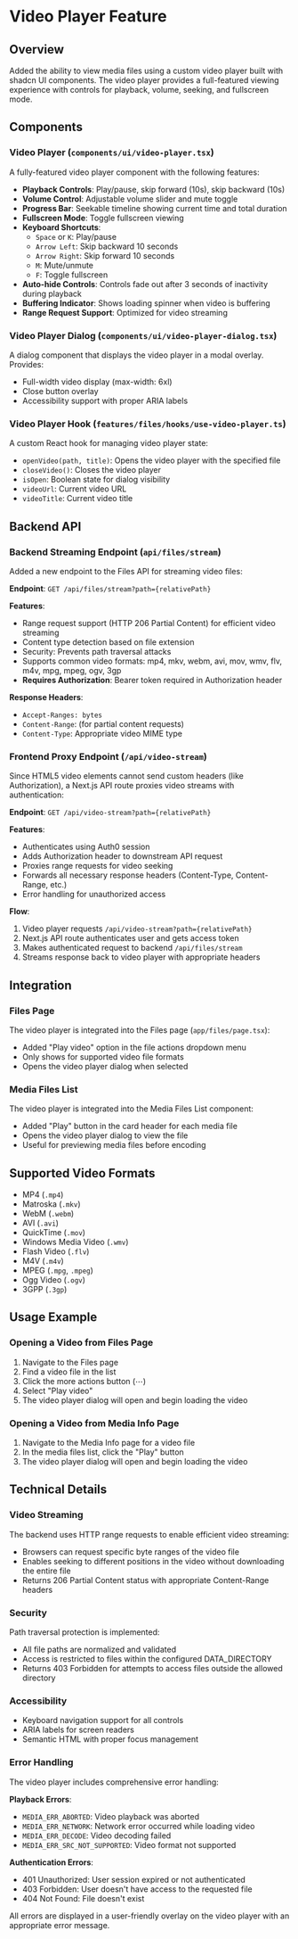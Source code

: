 # Video Player Feature

## Overview

Added the ability to view media files using a custom video player built with shadcn UI components. The video player provides a full-featured viewing experience with controls for playback, volume, seeking, and fullscreen mode.

## Components

### Video Player (`components/ui/video-player.tsx`)

A fully-featured video player component with the following features:

- **Playback Controls**: Play/pause, skip forward (10s), skip backward (10s)
- **Volume Control**: Adjustable volume slider and mute toggle
- **Progress Bar**: Seekable timeline showing current time and total duration
- **Fullscreen Mode**: Toggle fullscreen viewing
- **Keyboard Shortcuts**:
  - `Space` or `K`: Play/pause
  - `Arrow Left`: Skip backward 10 seconds
  - `Arrow Right`: Skip forward 10 seconds
  - `M`: Mute/unmute
  - `F`: Toggle fullscreen
- **Auto-hide Controls**: Controls fade out after 3 seconds of inactivity during playback
- **Buffering Indicator**: Shows loading spinner when video is buffering
- **Range Request Support**: Optimized for video streaming

### Video Player Dialog (`components/ui/video-player-dialog.tsx`)

A dialog component that displays the video player in a modal overlay. Provides:

- Full-width video display (max-width: 6xl)
- Close button overlay
- Accessibility support with proper ARIA labels

### Video Player Hook (`features/files/hooks/use-video-player.ts`)

A custom React hook for managing video player state:

- `openVideo(path, title)`: Opens the video player with the specified file
- `closeVideo()`: Closes the video player
- `isOpen`: Boolean state for dialog visibility
- `videoUrl`: Current video URL
- `videoTitle`: Current video title

## Backend API

### Backend Streaming Endpoint (`api/files/stream`)

Added a new endpoint to the Files API for streaming video files:

**Endpoint**: `GET /api/files/stream?path={relativePath}`

**Features**:

- Range request support (HTTP 206 Partial Content) for efficient video streaming
- Content type detection based on file extension
- Security: Prevents path traversal attacks
- Supports common video formats: mp4, mkv, webm, avi, mov, wmv, flv, m4v, mpg, mpeg, ogv, 3gp
- **Requires Authorization**: Bearer token required in Authorization header

**Response Headers**:

- `Accept-Ranges: bytes`
- `Content-Range`: (for partial content requests)
- `Content-Type`: Appropriate video MIME type

### Frontend Proxy Endpoint (`/api/video-stream`)

Since HTML5 video elements cannot send custom headers (like Authorization), a Next.js API route proxies video streams with authentication:

**Endpoint**: `GET /api/video-stream?path={relativePath}`

**Features**:

- Authenticates using Auth0 session
- Adds Authorization header to downstream API request
- Proxies range requests for video seeking
- Forwards all necessary response headers (Content-Type, Content-Range, etc.)
- Error handling for unauthorized access

**Flow**:

1. Video player requests `/api/video-stream?path={relativePath}`
2. Next.js API route authenticates user and gets access token
3. Makes authenticated request to backend `/api/files/stream`
4. Streams response back to video player with appropriate headers

## Integration

### Files Page

The video player is integrated into the Files page (`app/files/page.tsx`):

- Added "Play video" option in the file actions dropdown menu
- Only shows for supported video file formats
- Opens the video player dialog when selected

### Media Files List

The video player is integrated into the Media Files List component:

- Added "Play" button in the card header for each media file
- Opens the video player dialog to view the file
- Useful for previewing media files before encoding

## Supported Video Formats

- MP4 (`.mp4`)
- Matroska (`.mkv`)
- WebM (`.webm`)
- AVI (`.avi`)
- QuickTime (`.mov`)
- Windows Media Video (`.wmv`)
- Flash Video (`.flv`)
- M4V (`.m4v`)
- MPEG (`.mpg`, `.mpeg`)
- Ogg Video (`.ogv`)
- 3GPP (`.3gp`)

## Usage Example

### Opening a Video from Files Page

1. Navigate to the Files page
2. Find a video file in the list
3. Click the more actions button (⋯)
4. Select "Play video"
5. The video player dialog will open and begin loading the video

### Opening a Video from Media Info Page

1. Navigate to the Media Info page for a video file
2. In the media files list, click the "Play" button
3. The video player dialog will open and begin loading the video

## Technical Details

### Video Streaming

The backend uses HTTP range requests to enable efficient video streaming:

- Browsers can request specific byte ranges of the video file
- Enables seeking to different positions in the video without downloading the entire file
- Returns 206 Partial Content status with appropriate Content-Range headers

### Security

Path traversal protection is implemented:

- All file paths are normalized and validated
- Access is restricted to files within the configured DATA_DIRECTORY
- Returns 403 Forbidden for attempts to access files outside the allowed directory

### Accessibility

- Keyboard navigation support for all controls
- ARIA labels for screen readers
- Semantic HTML with proper focus management

### Error Handling

The video player includes comprehensive error handling:

**Playback Errors**:

- `MEDIA_ERR_ABORTED`: Video playback was aborted
- `MEDIA_ERR_NETWORK`: Network error occurred while loading video
- `MEDIA_ERR_DECODE`: Video decoding failed
- `MEDIA_ERR_SRC_NOT_SUPPORTED`: Video format not supported

**Authentication Errors**:

- 401 Unauthorized: User session expired or not authenticated
- 403 Forbidden: User doesn't have access to the requested file
- 404 Not Found: File doesn't exist

All errors are displayed in a user-friendly overlay on the video player with an appropriate error message.
